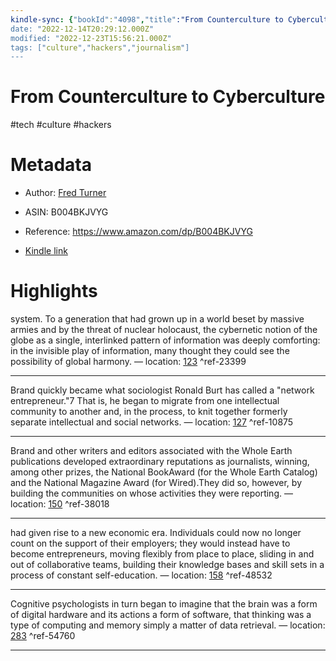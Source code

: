 ```yaml
---
kindle-sync: {"bookId":"4098","title":"From Counterculture to Cyberculture: Stewart Brand, the Whole Earth Network, and the Rise of Digital Utopianism","author":"Fred Turner","asin":"B004BKJVYG","lastAnnotatedDate":"2016-09-23","bookImageUrl":"https://m.media-amazon.com/images/I/41vl1IkuGgL._SY160.jpg","highlightsCount":5}
date: "2022-12-14T20:29:12.000Z"
modified: "2022-12-23T15:56:21.000Z"
tags: ["culture","hackers","journalism"]
---
```

# From Counterculture to Cyberculture

#tech #culture #hackers 

# Metadata

* Author: [Fred Turner](https://www.amazon.com/Fred-Turner/e/B001IR1DP0/ref=dp_byline_cont_ebooks_1)

* ASIN: B004BKJVYG

* Reference: <https://www.amazon.com/dp/B004BKJVYG>

* [Kindle link](kindle://book?action=open&asin=B004BKJVYG)

# Highlights

system. To a generation that had grown up in a world beset by massive armies and by the threat of nuclear holocaust, the cybernetic notion of the globe as a single, interlinked pattern of information was deeply comforting: in the invisible play of information, many thought they could see the possibility of global harmony. — location: [123](kindle://book?action=open&asin=B004BKJVYG&location=123) ^ref-23399

---

Brand quickly became what sociologist Ronald Burt has called a "network entrepreneur."7 That is, he began to migrate from one intellectual community to another and, in the process, to knit together formerly separate intellectual and social networks. — location: [127](kindle://book?action=open&asin=B004BKJVYG&location=127) ^ref-10875

---

Brand and other writers and editors associated with the Whole Earth publications developed extraordinary reputations as journalists, winning, among other prizes, the National BookAward (for the Whole Earth Catalog) and the National Magazine Award (for Wired).They did so, however, by building the communities on whose activities they were reporting. — location: [150](kindle://book?action=open&asin=B004BKJVYG&location=150) ^ref-38018

---

had given rise to a new economic era. Individuals could now no longer count on the support of their employers; they would instead have to become entrepreneurs, moving flexibly from place to place, sliding in and out of collaborative teams, building their knowledge bases and skill sets in a process of constant self-education. — location: [158](kindle://book?action=open&asin=B004BKJVYG&location=158) ^ref-48532

---

Cognitive psychologists in turn began to imagine that the brain was a form of digital hardware and its actions a form of software, that thinking was a type of computing and memory simply a matter of data retrieval. — location: [283](kindle://book?action=open&asin=B004BKJVYG&location=283) ^ref-54760

---

